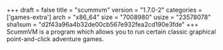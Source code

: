 +++
draft = false
title = "scummvm"
version = "1.7.0-2"
categories = ['games-extra']
arch = "x86_64"
size = "7008980"
usize = "23578078"
sha1sum = "d2f43a96a4b32de00cb567e932fea2cd190e3fde"
+++
ScummVM is a program which allows you to run certain classic graphical point-and-click adventure games.
